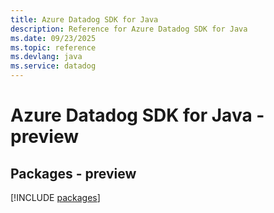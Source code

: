 ```yaml
---
title: Azure Datadog SDK for Java
description: Reference for Azure Datadog SDK for Java
ms.date: 09/23/2025
ms.topic: reference
ms.devlang: java
ms.service: datadog
---
```

# Azure Datadog SDK for Java - preview
## Packages - preview
[!INCLUDE [packages](datadog-index.md)]